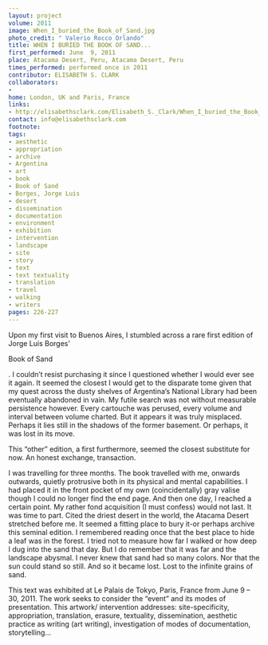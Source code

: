 ```yaml
---
layout: project
volume: 2011
image: When_I_buried_the_Book_of_Sand.jpg
photo_credit: " Valerio Rocco Orlando"
title: WHEN I BURIED THE BOOK OF SAND...
first_performed: June  9, 2011
place: Atacama Desert, Peru, Atacama Desert, Peru
times_performed: performed once in 2011
contributor: ELISABETH S. CLARK
collaborators:
- 
home: London, UK and Paris, France
links:
- http://elisabethsclark.com/Elisabeth_S._Clark/When_I_buried_the_Book_of_Sand.html
contact: info@elisabethsclark.com
footnote: 
tags:
- aesthetic
- appropriation
- archive
- Argentina
- art
- book
- Book of Sand
- Borges, Jorge Luis
- desert
- dissemination
- documentation
- environment
- exhibition
- intervention
- landscape
- site
- story
- text
- text textuality
- translation
- travel
- walking
- writers
pages: 226-227
---
```


Upon my first visit to Buenos Aires, I stumbled across a rare first edition of Jorge Luis Borges’ 

Book of Sand

. I couldn’t resist purchasing it since I questioned whether I would ever see it again. It seemed the closest I would get to the disparate tome given that my quest across the dusty shelves of Argentina’s National Library had been eventually abandoned in vain. My futile search was not without measurable persistence however. Every cartouche was perused, every volume and interval between volume charted. But it appears it was truly misplaced. Perhaps it lies still in the shadows of the former basement. Or perhaps, it was lost in its move. 

This “other” edition, a first furthermore, seemed the closest substitute for now. An honest exchange, transaction. 

I was travelling for three months. The book travelled with me, onwards outwards, quietly protrusive both in its physical and mental capabilities. I had placed it in the front pocket of my own (coincidentally) gray valise though I could no longer find the end page. And then one day, I reached a certain point. My rather fond acquisition (I must confess) would not last. It was time to part. Cited the driest desert in the world, the Atacama Desert stretched before me. It seemed a fitting place to bury it-or perhaps archive this seminal edition. I remembered reading once that the best place to hide a leaf was in the forest. I tried not to measure how far I walked or how deep I dug into the sand that day. But I do remember that it was far and the landscape abysmal. I never knew that sand had so many colors. Nor that the sun could stand so still. And so it became lost. Lost to the infinite grains of sand. 

This text was exhibited at Le Palais de Tokyo, Paris, France from June 9 – 30, 2011. The work seeks to consider the “event” and its modes of presentation. This artwork/ intervention addresses: site-specificity, appropriation, translation, erasure, textuality, dissemination, aesthetic practice as writing (art writing), investigation of modes of documentation, storytelling...
